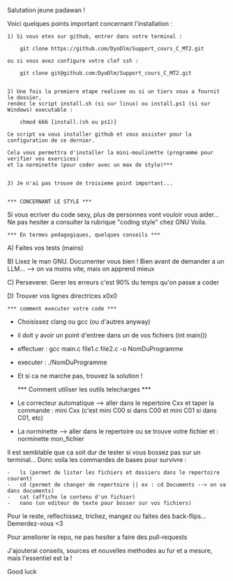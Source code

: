 Salutation jeune padawan !

Voici quelques points important concernant l'installation :
    
    1) Si vous etes sur github, entrer dans votre terminal :

        git clone https://github.com/DyoDlm/Support_cours_C_MT2.git

    ou si vous avez configure votre clef ssh :
 
        git clone git@github.com:DyoDlm/Support_cours_C_MT2.git
    

    2) Une fois la premiere etape realisee ou si un tiers vous a fournit le dossier,
    rendez le script install.sh (si sur linux) ou install.ps1 (si sur Windows) executable :
        
        chmod 666 [install.(sh ou ps1)]

    Ce script va vous installer github et vous assister pour la configuration de ce dernier.

    Cela vous permettra d'installer la mini-moulinette (programme pour verifier vos exercices)
    et la norminette (pour coder avec un max de style)***

    
    3) Je n'ai pas trouve de troisieme point important...


    *** CONCERNANT LE STYLE ***

Si vous ecriver du code sexy, plus de personnes vont vouloir vous aider...
Ne pas hesiter a consulter la rubrique "coding style" chez GNU
Voila.

    
    *** En termes pedagogiques, quelques conseils ***

A)  Faites vos tests (mains)

B)  Lisez le man GNU. Documenter vous bien ! Bien avant de demander a un LLM...
        --> on va moins vite, mais on apprend mieux

C)  Perseverer. Gerer les erreurs c'est 90% du temps qu'on passe a coder

D)  Trouver vos lignes directrices x0x0




    *** comment executer votre code ***

-   Choisissez clang ou gcc (ou d'autres anyway)

-   il doit y avoir un point d'entree dans un de vos fichiers (int  main())

-   effectuer : gcc main.c file1.c file2.c -o NomDuProgramme

-   executer : ./NomDuProgramme

-   Et si ca ne marche pas, trouvez la solution !




    *** Comment utiliser les outils telecharges ***

-   Le correcteur automatique --> aller dans le repertoire Cxx et taper la commande :
        mini Cxx    (c'est mini C00 si dans C00 et mini C01 si dans C01, etc)

-   La norminette --> aller dans le repertoire ou se trouve votre fichier et :
        norminette mon_fichier


Il est semblable que ca soit dur de tester si vous bossez pas sur un terminal...
Donc voila les commandes de bases pour survivre :

    -   ls (permet de lister les fichiers et dossiers dans le repertoire courant)
    -   cd (permet de changer de repertoire || ex : cd Documents --> on va dans documents)
    -   cat (affiche le contenu d'un fichier)
    -   nano (un editeur de texte pour bosser sur vos fichiers)


Pour le reste, reflechissez, trichez, mangez ou faites des back-flips... Demerdez-vous <3


Pour ameliorer le repo, ne pas hesiter a faire des pull-requests

J'ajouterai conseils, sources et nouvelles methodes au fur et a mesure, mais l'essentiel est la !


Good luck
